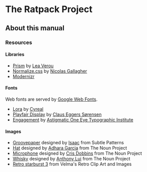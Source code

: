 # The Ratpack Project

## About this manual

### Resources

#### Libraries

* [Prism](http://prismjs.com/) by [Lea Verou](http://lea.verou.me/)
* [Normalize.css](git.io/normalize) by [Nicolas Gallagher](https://github.com/necolas)
* [Modernizr](http://modernizr.com/)

#### Fonts

Web fonts are served by [Google Web Fonts](http://www.google.com/fonts/).

* [Lora](http://www.google.com/fonts/specimen/Lora) by [Cyreal](http://www.cyreal.org/)
* [Playfair Display](http://www.google.com/fonts/specimen/Playfair+Display) by [Claus Eggers Sørensen](http://www.forthehearts.net/)
* [Engagement](http://www.google.com/fonts/specimen/Engagement) by [Astigmatic One Eye Typographic Institute](http://www.astigmatic.com/)

#### Images

* [Groovepaper](http://subtlepatterns.com/groovepaper/) designed by [Isaac](http://graphicriver.net/user/krispdesigns) from Subtle Patterns
* [Hat](http://thenounproject.com/noun/hat/#icon-No884) designed by [Adhara Garcia](http://thenounproject.com/adhara.garcia) from The Noun Project
* [Microphone](http://thenounproject.com/noun/microphone/#icon-No8999) designed by [Cris Dobbins](http://thenounproject.com/crisdobbins) from The Noun Project
* [Whisky](http://thenounproject.com/noun/whisky/#icon-No7964) designed by [Anthony Lui](http://thenounproject.com/noallegiances) from The Noun Project
* [Retro starburst 3](http://free-retro-graphics.com/2011/02/retro-starburst-3/) from Velma's Retro Clip Art and Images
